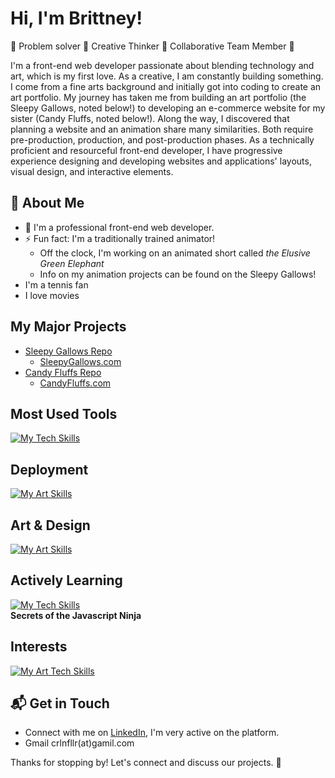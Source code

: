 # Hi, I'm Brittney!
🌟 Problem solver 🌟 Creative Thinker 🌟 Collaborative Team Member 🌟

I'm a front-end web developer passionate about blending technology and art, which is my first love. As a creative, I am constantly building something. I come from a fine arts background and initially got into coding to create an art portfolio. My journey has taken me from building an art portfolio (the Sleepy Gallows, noted below!) to developing an e-commerce website for my sister (Candy Fluffs, noted below!). Along the way, I discovered that planning a website and an animation share many similarities. Both require pre-production, production, and post-production phases.
As a technically proficient and resourceful front-end developer, I have progressive experience designing and developing websites and applications' layouts, visual design, and interactive elements.

## 🚀 About Me

- 🔭 I'm a professional front-end web developer.
- ⚡ Fun fact: I'm a traditionally trained animator!
  - Off the clock, I'm working on an animated short called *the Elusive Green Elephant*
  - Info on my animation projects can be found on the Sleepy Gallows!
- I'm a tennis fan
- I love movies

## My Major Projects
- [Sleepy Gallows Repo](https://github.com/brittgalloway/SleepyGallows)
  - [SleepyGallows.com](https://www.sleepygallows.com/)
- [Candy Fluffs Repo](https://github.com/brittgalloway/candyfluffs-1)
  - [CandyFluffs.com](https://www.candyfluffs.com/)


## Most Used Tools
[![My Tech Skills](https://skillicons.dev/icons?i=js,html,css,sass,gatsby,next,nodejs,webpack,git&perline=3)](https://skillicons.dev)

## Deployment
[![My Art Skills](https://skillicons.dev/icons?i=vercel,netlify)](https://skillicons.dev)


## Art & Design
[![My Art Skills](https://skillicons.dev/icons?i=figma,ae,svg,ps,ai,blender&perline=3)](https://skillicons.dev)

## Actively Learning
[![My Tech Skills](https://skillicons.dev/icons?i=jest,ts)](https://skillicons.*dev) <br/>
**Secrets of the Javascript Ninja**

## Interests
[![My Art Tech Skills](https://skillicons.dev/icons?i=threejs)](https://skillicons.*dev)

## 📬 Get in Touch

- Connect with me on [LinkedIn](https://www.linkedin.com/in/brittneygalloway/), I'm very active on the platform.
- Gmail crlnfllr(at)gamil.com

Thanks for stopping by! Let's connect and discuss our projects. 🚀



<!--

Here are some ideas to get you started:

- 🔭 I’m currently working on ...
- 🌱 I’m currently learning ...
- 👯 I’m looking to collaborate on ...
- 🤔 I’m looking for help with ...
- 💬 Ask me about ...
- 📫 How to reach me: ...
- 😄 Pronouns: ...
- ⚡ Fun fact: ...
-->
